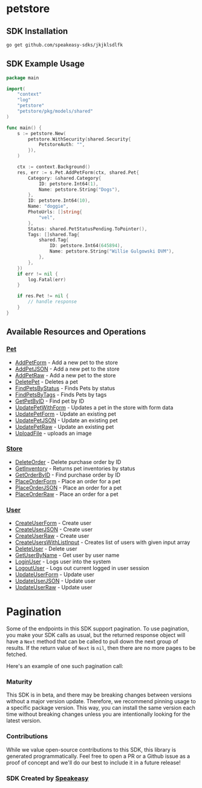 # petstore

<!-- Start SDK Installation -->
## SDK Installation

```bash
go get github.com/speakeasy-sdks/jkjklsdlfk
```
<!-- End SDK Installation -->

## SDK Example Usage
<!-- Start SDK Example Usage -->
```go
package main

import(
	"context"
	"log"
	"petstore"
	"petstore/pkg/models/shared"
)

func main() {
    s := petstore.New(
        petstore.WithSecurity(shared.Security{
            PetstoreAuth: "",
        }),
    )

    ctx := context.Background()
    res, err := s.Pet.AddPetForm(ctx, shared.Pet{
        Category: &shared.Category{
            ID: petstore.Int64(1),
            Name: petstore.String("Dogs"),
        },
        ID: petstore.Int64(10),
        Name: "doggie",
        PhotoUrls: []string{
            "vel",
        },
        Status: shared.PetStatusPending.ToPointer(),
        Tags: []shared.Tag{
            shared.Tag{
                ID: petstore.Int64(645894),
                Name: petstore.String("Willie Gulgowski DVM"),
            },
        },
    })
    if err != nil {
        log.Fatal(err)
    }

    if res.Pet != nil {
        // handle response
    }
}
```
<!-- End SDK Example Usage -->

<!-- Start SDK Available Operations -->
## Available Resources and Operations


### [Pet](docs/sdks/pet/README.md)

* [AddPetForm](docs/sdks/pet/README.md#addpetform) - Add a new pet to the store
* [AddPetJSON](docs/sdks/pet/README.md#addpetjson) - Add a new pet to the store
* [AddPetRaw](docs/sdks/pet/README.md#addpetraw) - Add a new pet to the store
* [DeletePet](docs/sdks/pet/README.md#deletepet) - Deletes a pet
* [FindPetsByStatus](docs/sdks/pet/README.md#findpetsbystatus) - Finds Pets by status
* [FindPetsByTags](docs/sdks/pet/README.md#findpetsbytags) - Finds Pets by tags
* [GetPetByID](docs/sdks/pet/README.md#getpetbyid) - Find pet by ID
* [UpdatePetWithForm](docs/sdks/pet/README.md#updatepetwithform) - Updates a pet in the store with form data
* [UpdatePetForm](docs/sdks/pet/README.md#updatepetform) - Update an existing pet
* [UpdatePetJSON](docs/sdks/pet/README.md#updatepetjson) - Update an existing pet
* [UpdatePetRaw](docs/sdks/pet/README.md#updatepetraw) - Update an existing pet
* [UploadFile](docs/sdks/pet/README.md#uploadfile) - uploads an image

### [Store](docs/sdks/store/README.md)

* [DeleteOrder](docs/sdks/store/README.md#deleteorder) - Delete purchase order by ID
* [GetInventory](docs/sdks/store/README.md#getinventory) - Returns pet inventories by status
* [GetOrderByID](docs/sdks/store/README.md#getorderbyid) - Find purchase order by ID
* [PlaceOrderForm](docs/sdks/store/README.md#placeorderform) - Place an order for a pet
* [PlaceOrderJSON](docs/sdks/store/README.md#placeorderjson) - Place an order for a pet
* [PlaceOrderRaw](docs/sdks/store/README.md#placeorderraw) - Place an order for a pet

### [User](docs/sdks/user/README.md)

* [CreateUserForm](docs/sdks/user/README.md#createuserform) - Create user
* [CreateUserJSON](docs/sdks/user/README.md#createuserjson) - Create user
* [CreateUserRaw](docs/sdks/user/README.md#createuserraw) - Create user
* [CreateUsersWithListInput](docs/sdks/user/README.md#createuserswithlistinput) - Creates list of users with given input array
* [DeleteUser](docs/sdks/user/README.md#deleteuser) - Delete user
* [GetUserByName](docs/sdks/user/README.md#getuserbyname) - Get user by user name
* [LoginUser](docs/sdks/user/README.md#loginuser) - Logs user into the system
* [LogoutUser](docs/sdks/user/README.md#logoutuser) - Logs out current logged in user session
* [UpdateUserForm](docs/sdks/user/README.md#updateuserform) - Update user
* [UpdateUserJSON](docs/sdks/user/README.md#updateuserjson) - Update user
* [UpdateUserRaw](docs/sdks/user/README.md#updateuserraw) - Update user
<!-- End SDK Available Operations -->



<!-- Start Dev Containers -->



<!-- End Dev Containers -->



<!-- Start Pagination -->
# Pagination

Some of the endpoints in this SDK support pagination. To use pagination, you make your SDK calls as usual, but the
returned response object will have a `Next` method that can be called to pull down the next group of results. If the
return value of `Next` is `nil`, then there are no more pages to be fetched.

Here's an example of one such pagination call:


<!-- End Pagination -->



<!-- Start Go Types -->

<!-- End Go Types -->

<!-- Placeholder for Future Speakeasy SDK Sections -->



### Maturity

This SDK is in beta, and there may be breaking changes between versions without a major version update. Therefore, we recommend pinning usage
to a specific package version. This way, you can install the same version each time without breaking changes unless you are intentionally
looking for the latest version.

### Contributions

While we value open-source contributions to this SDK, this library is generated programmatically.
Feel free to open a PR or a Github issue as a proof of concept and we'll do our best to include it in a future release!

### SDK Created by [Speakeasy](https://docs.speakeasyapi.dev/docs/using-speakeasy/client-sdks)

